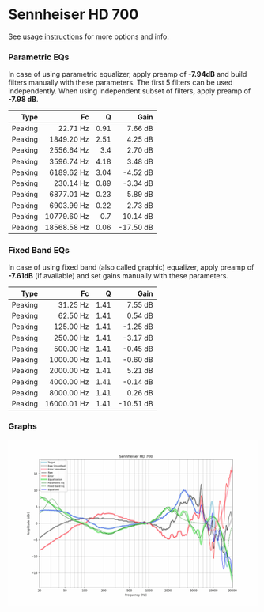 # Sennheiser HD 700
See [usage instructions](https://github.com/jaakkopasanen/AutoEq#usage) for more options and info.

### Parametric EQs
In case of using parametric equalizer, apply preamp of **-7.94dB** and build filters manually
with these parameters. The first 5 filters can be used independently.
When using independent subset of filters, apply preamp of **-7.98 dB**.

| Type    | Fc          |    Q | Gain      |
|--------:|------------:|-----:|----------:|
| Peaking | 22.71 Hz    | 0.91 | 7.66 dB   |
| Peaking | 1849.20 Hz  | 2.51 | 4.25 dB   |
| Peaking | 2556.64 Hz  | 3.4  | 2.70 dB   |
| Peaking | 3596.74 Hz  | 4.18 | 3.48 dB   |
| Peaking | 6189.62 Hz  | 3.04 | -4.52 dB  |
| Peaking | 230.14 Hz   | 0.89 | -3.34 dB  |
| Peaking | 6877.01 Hz  | 0.23 | 5.89 dB   |
| Peaking | 6903.99 Hz  | 0.22 | 2.73 dB   |
| Peaking | 10779.60 Hz | 0.7  | 10.14 dB  |
| Peaking | 18568.58 Hz | 0.06 | -17.50 dB |

### Fixed Band EQs
In case of using fixed band (also called graphic) equalizer, apply preamp of **-7.61dB**
(if available) and set gains manually with these parameters.

| Type    | Fc          |    Q | Gain      |
|--------:|------------:|-----:|----------:|
| Peaking | 31.25 Hz    | 1.41 | 7.55 dB   |
| Peaking | 62.50 Hz    | 1.41 | 0.54 dB   |
| Peaking | 125.00 Hz   | 1.41 | -1.25 dB  |
| Peaking | 250.00 Hz   | 1.41 | -3.17 dB  |
| Peaking | 500.00 Hz   | 1.41 | -0.45 dB  |
| Peaking | 1000.00 Hz  | 1.41 | -0.60 dB  |
| Peaking | 2000.00 Hz  | 1.41 | 5.21 dB   |
| Peaking | 4000.00 Hz  | 1.41 | -0.14 dB  |
| Peaking | 8000.00 Hz  | 1.41 | 0.26 dB   |
| Peaking | 16000.01 Hz | 1.41 | -10.51 dB |

### Graphs
![](./Sennheiser%20HD%20700.png)